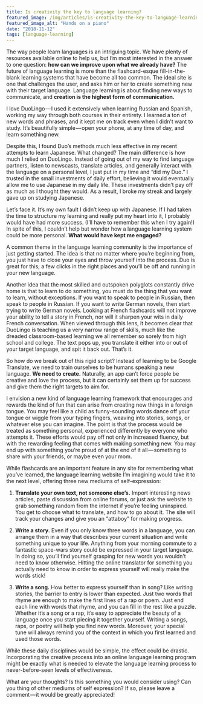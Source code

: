 ```yaml
---
title: Is creativity the key to language learning?
featured_image: /img/articles/is-creativity-the-key-to-language-learning/piano.jpeg
featured_image_alt: "Hands on a piano" 
date: "2018-11-12"
tags: [language-learning]
---
```


The way people learn languages is an intriguing topic. We have plenty of resources available online to help us, but I’m most interested in the answer to one question: **how can we improve upon what we already have?** The future of language learning is more than the flashcard-esque fill-in-the-blank learning systems that have become all too common. The ideal site is one that challenges the user, and asks him or her to create something new with their target language. Language learning is about finding new ways to communicate, and **creation is the highest form of communication.**

<!--truncate-->

I love DuoLingo — I used it extensively when learning Russian and Spanish, working my way through both courses in their entirety. I learned a ton of new words and phrases, and it kept me on track even when I didn’t want to study. It’s beautifully simple — open your phone, at any time of day, and learn something new.

Despite this, I found Duo’s methods much less effective in my recent attempts to learn Japanese. What changed? The main difference is how much I relied on DuoLingo. Instead of going out of my way to find language partners, listen to newscasts, translate articles, and generally interact with the language on a personal level, I just put in my time and “did my Duo.” I trusted in the small investments of daily effort, believing it would eventually allow me to use Japanese in my daily life. These investments didn’t pay off as much as I thought they would. As a result, I broke my streak and largely gave up on studying Japanese.

Let’s face it. It’s my own fault I didn’t keep up with Japanese. If I had taken the time to structure my learning and really put my heart into it, I probably would have had more success. (I’ll have to remember this when I try again!) In spite of this, I couldn’t help but wonder how a language learning system could be more personal. **What would have kept me engaged?**

A common theme in the language learning community is the importance of just getting started. The idea is that no matter where you’re beginning from, you just have to close your eyes and throw yourself into the process. Duo is great for this; a few clicks in the right places and you’ll be off and running in your new language.

Another idea that the most skilled and outspoken polyglots constantly drive home is that to learn to do something, you must do the thing that you want to learn, without exceptions. If you want to speak to people in Russian, then speak to people in Russian. If you want to write German novels, then start trying to write German novels. Looking at French flashcards will not improve your ability to tell a story in French, nor will it sharpen your wits in daily French conversation. When viewed through this lens, it becomes clear that DuoLingo is teaching us a very narrow range of skills, much like the dreaded classroom-based learning we all remember so sorely from high school and college. The text pops up, you translate it either into or out of your target language, and spit it back out. That’s it.

So how do we break out of this rigid script? Instead of learning to be Google Translate, we need to train ourselves to be humans speaking a new language. **We need to create.** Naturally, an app can’t force people be creative and love the process, but it can certainly set them up for success and give them the right targets to aim for.

I envision a new kind of language learning framework that encourages and rewards the kind of fun that can arise from creating new things in a foreign tongue. You may feel like a child as funny-sounding words dance off your tongue or wiggle from your typing fingers, weaving into stories, songs, or whatever else you can imagine. The point is that the process would be treated as something personal, experienced differently by everyone who attempts it. These efforts would pay off not only in increased fluency, but with the rewarding feeling that comes with making something new. You may end up with something you’re proud of at the end of it all — something to share with your friends, or maybe even your mom.

While flashcards are an important feature in any site for remembering what you’ve learned, the language learning website I’m imagining would take it to the next level, offering three new mediums of self-expression:

1. **Translate your own text, not someone else’s.** Import interesting news articles, paste discussion from online forums, or just ask the website to grab something random from the internet if you’re feeling uninspired. You get to choose what to translate, and how to go about it. The site will track your changes and give you an “attaboy” for making progress.

2. **Write a story.** Even if you only know three words in a language, you can arrange them in a way that describes your current situation and write something unique to your life. Anything from your morning commute to a fantastic space-wars story could be expressed in your target language. In doing so, you’ll find yourself grasping for new words you wouldn’t need to know otherwise. Hitting the online translator for something you actually need to know in order to express yourself will really make the words stick!

3. **Write a song.** How better to express yourself than in song? Like writing stories, the barrier to entry is lower than expected. Just two words that rhyme are enough to make the first lines of a rap or poem. Just end each line with words that rhyme, and you can fill in the rest like a puzzle. Whether it’s a song or a rap, it’s easy to appreciate the beauty of a language once you start piecing it together yourself. Writing a songs, raps, or poetry will help you find new words. Moreover, your special tune will always remind you of the context in which you first learned and used those words.

While these daily disciplines would be simple, the effect could be drastic. Incorporating the creative process into an online language learning program might be exactly what is needed to elevate the language learning process to never-before-seen levels of effectiveness.

What are your thoughts? Is this something you would consider using? Can you thing of other mediums of self expression? If so, please leave a comment — it would be greatly appreciated!
